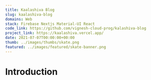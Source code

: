 ```yaml
---
title: Kaalashiva Blog
slug: kaalashiva-blog
domains: Web
stack: Firebase Nextjs Material-UI React
code_link: https://github.com/vignesh-cloud-prog/kalashiva-blog
project_link: https://kaalashiva.vercel.app/
date: 2021-07-07T00:00:00+00:00
thumb: ../images/thumbs/skate.png
featured: ../images/featured/skate-banner.png
---
```


# Introduction
